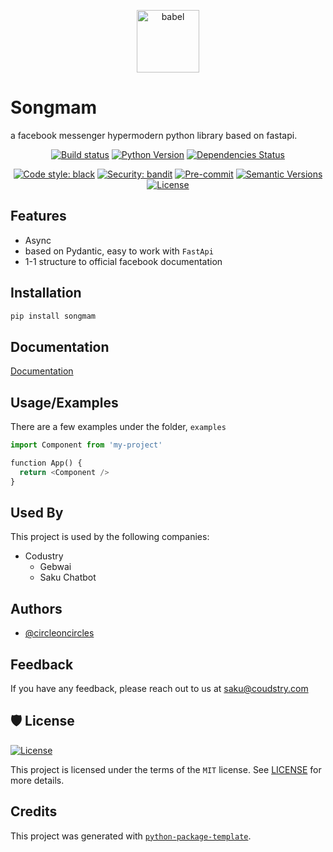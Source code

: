 <p align="center">
  <a href="https://codustry.com/technologies/songmam">
    <img alt="babel" src="https://storage.googleapis.com/codustry_assets/github/icon-shadow-songmam.png" height="100">
  </a>
</p>


# Songmam

a facebook messenger hypermodern python library based on fastapi. 


<div align="center">

[![Build status](https://github.com/codustry/songmam/workflows/build/badge.svg?branch=master&event=push)](https://github.com/codustry/songmam/actions?query=workflow%3Abuild)
[![Python Version](https://img.shields.io/pypi/pyversions/songmam.svg)](https://pypi.org/project/songmam/)
[![Dependencies Status](https://img.shields.io/badge/dependencies-up%20to%20date-brightgreen.svg)](https://github.com/codustry/songmam/pulls?utf8=%E2%9C%93&q=is%3Apr%20author%3Aapp%2Fdependabot)

[![Code style: black](https://img.shields.io/badge/code%20style-black-000000.svg)](https://github.com/psf/black)
[![Security: bandit](https://img.shields.io/badge/security-bandit-green.svg)](https://github.com/PyCQA/bandit)
[![Pre-commit](https://img.shields.io/badge/pre--commit-enabled-brightgreen?logo=pre-commit&logoColor=white)](https://github.com/codustry/songmam/blob/master/.pre-commit-config.yaml)
[![Semantic Versions](https://img.shields.io/badge/%F0%9F%9A%80-semantic%20versions-informational.svg)](https://github.com/codustry/songmam/releases)
[![License](https://img.shields.io/github/license/codustry/songmam)](https://github.com/codustry/songmam/blob/master/LICENSE)

</div>



## Features

- Async
- based on Pydantic, easy to work with `FastApi`
- 1-1 structure to official facebook documentation

  
## Installation 

```bash
pip install songmam
```
## Documentation

[Documentation](https://linktodocumentation)

  
## Usage/Examples

There are a few examples under the folder, `examples`

```python
import Component from 'my-project'

function App() {
  return <Component />
}
```

  
## Used By

This project is used by the following companies:

- Codustry
  - Gebwai
  - Saku Chatbot

  
## Authors

- [@circleoncircles](https://www.github.com/kcircleoncircles)

  
## Feedback

If you have any feedback, please reach out to us at saku@coudstry.com

  

## 🛡 License

[![License](https://img.shields.io/github/license/codustry/songmam)](https://github.com/codustry/songmam/blob/master/LICENSE)

This project is licensed under the terms of the `MIT` license. See [LICENSE](https://github.com/codustry/songmam/blob/master/LICENSE) for more details.


## Credits

This project was generated with [`python-package-template`](https://github.com/TezRomacH/python-package-template).
